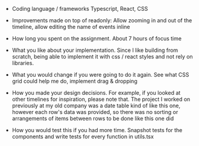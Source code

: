 * Coding language / frameworks
Typescript, React, CSS

* Improvements made on top of readonly:
Allow zooming in and out of the timeline, allow editing the name of events inline

* How long you spent on the assignment.
About 7 hours of focus time

* What you like about your implementation.
Since I like building from scratch, being able to implement it with css / react styles and not rely on libraries.

* What you would change if you were going to do it again.
See what CSS grid could help me do, implement drag & dropping

* How you made your design decisions. For example, if you looked at other timelines for inspiration, please note that.
The project I worked on previously at my old company was a date table kind of like this one, however each row's data was provided, so there was no sorting or arrangements of items between rows to be done like this one did

* How you would test this if you had more time.
Snapshot tests for the components and write tests for every function in utils.tsx